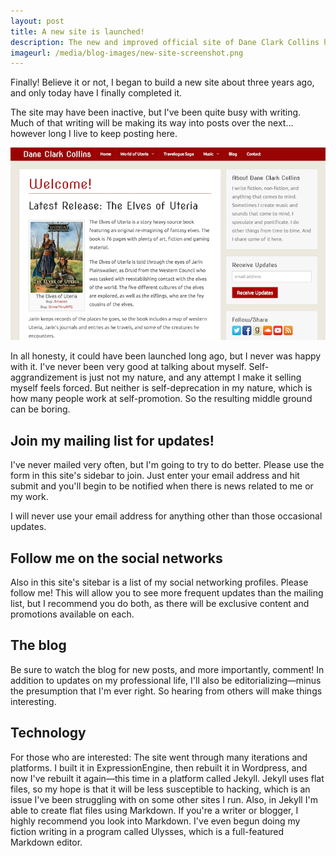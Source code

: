 ```yaml
---
layout: post
title: A new site is launched!
description: The new and improved official site of Dane Clark Collins has been in the works for some time, and here it is.
imageurl: /media/blog-images/new-site-screenshot.png
---
```


Finally! Believe it or not, I began to build a new site about three years ago, and only today have I finally completed it.

The site may have been inactive, but I've been quite busy with writing. Much of that writing will be making its way into posts over the next... however long I live to keep posting here.

<img src="/media/blog-images/new-site-screenshot.png" alt="New site screenshot" class="alignleft border img-small">

In all honesty, it could have been launched long ago, but I never was happy with it. I've never been very good at talking about myself. Self-aggrandizement is just not my nature, and any attempt I make it selling myself feels forced. But neither is self-deprecation in my nature, which is how many people work at self-promotion. So the resulting middle ground can be boring.

## Join my mailing list for updates!

I've never mailed very often, but I'm going to try to do better. Please use the form in this site's sidebar to join. Just enter your email address and hit submit and you'll begin to be notified when there is news related to me or my work.

I will never use your email address for anything other than those occasional updates.

## Follow me on the social networks

Also in this site's sitebar is a list of my social networking profiles. Please follow me! This will allow you to see more frequent updates than the mailing list, but I recommend you do both, as there will be exclusive content and promotions available on each.

## The blog

Be sure to watch the blog for new posts, and more importantly, comment! In addition to updates on my professional life, I'll also be editorializing—minus the presumption that I'm ever right. So hearing from others will make things interesting.

## Technology

For those who are interested: The site went through many iterations and platforms. I built it in ExpressionEngine, then rebuilt it in Wordpress, and now I've rebuilt it again—this time in a platform called Jekyll. Jekyll uses flat files, so my hope is that it will be less susceptible to hacking, which is an issue I've been struggling with on some other sites I run. Also, in Jekyll I'm able to create flat files using Markdown. If you're a writer or blogger, I highly recommend you look into Markdown. I've even begun doing my fiction writing in a program called Ulysses, which is a full-featured Markdown editor.
